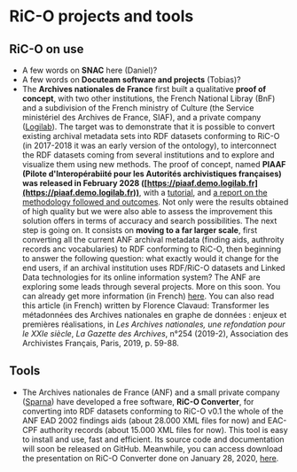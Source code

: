 # RiC-O projects and tools

## RiC-O on use

* A few words on **SNAC** here (Daniel)?
* A few words on **Docuteam software and projects** (Tobias)?
* The **Archives nationales de France** first built a qualitative **proof of concept**, with two other institutions, the French National Libray (BnF) and a subdivision of the French ministry of Culture (the Service ministériel des Archives de France, SIAF), and a private company ([Logilab](https://www.logilab.fr/)). The target was to demonstrate that it is possible to convert existing archival metadata sets into RDF datasets conforming to RiC-O (in 2017-2018 it was an early version of the ontology), to interconnect the RDF datasets coming from several institutions and to explore and visualize them using new methods. The proof of concept, named **PIAAF (Pilote d'Interopérabiité pour les Autorités archivistiques françaises) was released in February 2028 ([https://piaaf.demo.logilab.fr](https://piaaf.demo.logilab.fr))**, with a [tutorial](https://piaaf.demo.logilab.fr/editorial/help), and [a report on the methodology followed and outcomes](https://piaaf.demo.logilab.fr/editorial/contexte-technique). Not only were the results obtained of high quality but we were also able to assess the improvement this solution offers in terms of accuracy and search possibilities. The next step is going on. It consists on **moving to a far larger scale**, first converting all the current ANF archival metadata (finding aids, authroity records anc vocabularies) to RDF conforming to RiC-O, then beginning to answer the following question: what exactly would it change for the end users, if an archival institution uses RDF/RiC-O datasets and Linked Data technologies for its online information system? The ANF are exploring some leads through several projects. More on this soon. You can already get more information (in French) [here](https://f.hypotheses.org/wp-content/blogs.dir/2167/files/2020/02/20200128_3_RiCauxAN_EnjeuxPremieresRealisations.pdf). You can also read this article (in French) written by Florence Clavaud: Transformer les métadonnées des Archives nationales en graphe de données : enjeux et premières réalisations, in _Les Archives nationales, une refondation pour le XXIe siècle_, _La Gazette des Archives_, n°254 (2019-2), Association des Archivistes Français, Paris, 2019, p. 59-88. 


## Tools

* The Archives nationales de France (ANF) and a small private company ([Sparna](http://www.sparna.fr/)) have developed a free software, **RiC-O Converter**, for converting into RDF datasets conforming to RiC-O v0.1 the whole of the ANF EAD 2002 findings aids (about 28.000 XML files for now) and EAC-CPF authority records (about 15.000 XML files for now). This tool is easy to install and use, fast and efficient. Its source code and documentation will soon be released on GitHub. Meanwhile, you can access download the presentation on RiC-O Converter done on January 28, 2020, [here](https://f.hypotheses.org/wp-content/blogs.dir/2167/files/2020/02/20200128_4_RiCOConverter.pdf).